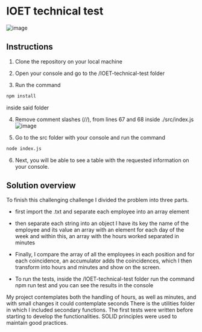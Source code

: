 # IOET technical test
![image](https://user-images.githubusercontent.com/70674906/150671942-3d351435-ec09-4228-b999-d799de216893.png)



## Instructions
1. Clone the repository on your local machine

2. Open your console and go to the /IOET-technical-test folder

3. Run the command 
```bash
npm install
``` 
inside said folder

4. Remove comment slashes (//),
from lines 67 and 68 inside ./src/index.js
![image](https://user-images.githubusercontent.com/70674906/150670955-b9eabdc5-a6c3-42ce-9fbd-69a1d712d4d7.png)

5. Go to the src folder with your console and run the command
```bash
node index.js
``` 

6. Next, you will be able to see a table with the requested information on your console.



## Solution overview

To finish this challenging challenge I divided the problem into three parts.

- first import the .txt and separate each employee into an array element

- then separate each string into an object I have its key the name of the employee and its value an array with an element for each day of the week and within this, an array with the hours worked separated in minutes


- Finally, I compare the array of all the employees in each position and for each coincidence, an accumulator adds the coincidences, which I then transform into hours and minutes and show on the screen.

- To run the tests, inside the /IOET-technical-test folder run the command npm run test and you can see the results in the console


My project contemplates both the handling of hours, as well as minutes, and with small changes it could contemplate seconds
There is the utilities folder in which I included secondary functions.
The first tests were written before starting to develop the functionalities.
SOLID principles were used to maintain good practices.















